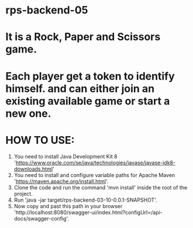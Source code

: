 # rps-backend-05
# It is a Rock, Paper and Scissors game. 
# Each player get a token to identify himself. and can either join an existing available game or start a new one.
# HOW TO USE:
1. You need to install Java Development Kit 8 'https://www.oracle.com/se/java/technologies/javase/javase-jdk8-downloads.html'
2. You need to install and configure variable paths for Apache Maven 'https://maven.apache.org/install.html'.
3. Clone the code and run the command 'mvn install' inside the root of the project.
4. Run 'java -jar target/rps-backend-03-10-0.0.1-SNAPSHOT'.
5. Now copy and past this path in your browser 'http://localhost:8080/swagger-ui/index.html?configUrl=/api-docs/swagger-config'.
